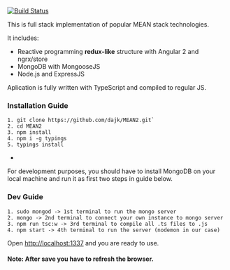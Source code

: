 [![Build Status](https://travis-ci.org/dajk/MEAN2.svg?branch=master)](https://travis-ci.org/dajk/MEAN2)

This is full stack implementation of popular MEAN stack technologies.

It includes:

- Reactive programming __redux-like__ structure with Angular 2 and ngrx/store
- MongoDB with MongooseJS
- Node.js and ExpressJS

Aplication is fully written with TypeScript and compiled to regular JS. 

### Installation  Guide

	1. git clone https://github.com/dajk/MEAN2.git`
	2. cd MEAN2
	3. npm install
	4. npm i -g typings
	5. typings install

-

For development purposes, you should have to install MongoDB on your local machine and run it as first two steps in guide below.

### Dev Guide

	1. sudo mongod -> 1st terminal to run the mongo server
	2. mongo -> 2nd terminal to connect your own instance to mongo server
	3. npm run tsc:w -> 3rd terminal to compile all .ts files to .js
	4. npm start -> 4th terminal to run the server (nodemon in our case)

Open [http://localhost:1337](http://localhost:1337) and you are ready to use. 

#### Note: After save you have to refresh the browser.
